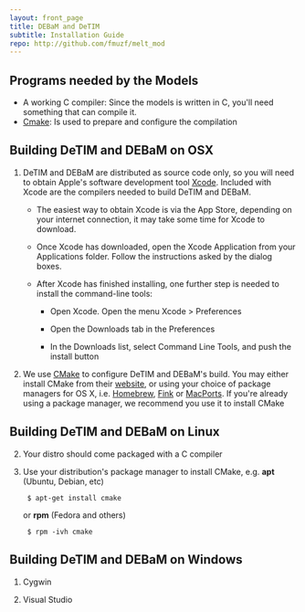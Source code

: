 ```yaml
---
layout: front_page 
title: DEBaM and DeTIM
subtitle: Installation Guide
repo: http://github.com/fmuzf/melt_mod
---
```



Programs needed by the Models
--------------------------

* A working C compiler: Since the models is written in C, you'll need
    something that can compile it.
* [Cmake](www.cmake.org): Is used to prepare and configure the compilation 


Building DeTIM and DEBaM on OSX
-----------------------

1. DeTIM and DEBaM are distributed as source code only, so you will need to obtain 
Apple's software development tool [Xcode](https://developer.apple.com/xcode/).
Included with Xcode are the compilers needed to build DeTIM and DEBaM.
    
    * The easiest way to obtain Xcode is via the App Store, depending on your
    internet connection, it may take some time for Xcode to download.

    * Once Xcode has downloaded, open the Xcode Application from your
    Applications folder. Follow the instructions asked by the dialog boxes.

    * After Xcode has finished installing, one further step is needed to install
    the command-line tools:

        - Open Xcode. Open the menu Xcode > Preferences
        
        - Open the Downloads tab in the Preferences
        
        - In the Downloads list, select Command Line Tools, and push the
        install button 

2. We use [CMake](cmake.org) to configure DeTIM and DEBaM's build. You may either
install CMake from their [website](http://www.cmake.org/cmake/resources/software.html),
or using your choice of package managers for OS X, i.e. [Homebrew](mxcl.github.com/homebrew/),
[Fink](http://www.finkproject.org/) or [MacPorts](http://www.macports.org/).
If you're already using a package manager, we recommend you use it to install
CMake


Building DeTIM and DEBaM on Linux
-------------------------
2. Your distro should come packaged with a C compiler
1. Use your distribution's package manager to install CMake, e.g. __apt__ 
(Ubuntu, Debian, etc)

        $ apt-get install cmake

    or __rpm__ (Fedora and others)
        
        $ rpm -ivh cmake

Building DeTIM and DEBaM on Windows
---------------------------
1. Cygwin

2. Visual Studio
